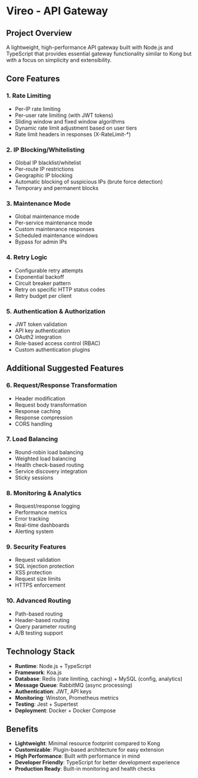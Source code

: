 # Vireo - API Gateway

## Project Overview

A lightweight, high-performance API gateway built with Node.js and TypeScript that provides essential gateway functionality similar to Kong but with a focus on simplicity and extensibility.

## Core Features

### 1. Rate Limiting

- Per-IP rate limiting
- Per-user rate limiting (with JWT tokens)
- Sliding window and fixed window algorithms
- Dynamic rate limit adjustment based on user tiers
- Rate limit headers in responses (X-RateLimit-\*)

### 2. IP Blocking/Whitelisting

- Global IP blacklist/whitelist
- Per-route IP restrictions
- Geographic IP blocking
- Automatic blocking of suspicious IPs (brute force detection)
- Temporary and permanent blocks

### 3. Maintenance Mode

- Global maintenance mode
- Per-service maintenance mode
- Custom maintenance responses
- Scheduled maintenance windows
- Bypass for admin IPs

### 4. Retry Logic

- Configurable retry attempts
- Exponential backoff
- Circuit breaker pattern
- Retry on specific HTTP status codes
- Retry budget per client

### 5. Authentication & Authorization

- JWT token validation
- API key authentication
- OAuth2 integration
- Role-based access control (RBAC)
- Custom authentication plugins

## Additional Suggested Features

### 6. Request/Response Transformation

- Header modification
- Request body transformation
- Response caching
- Response compression
- CORS handling

### 7. Load Balancing

- Round-robin load balancing
- Weighted load balancing
- Health check-based routing
- Service discovery integration
- Sticky sessions

### 8. Monitoring & Analytics

- Request/response logging
- Performance metrics
- Error tracking
- Real-time dashboards
- Alerting system

### 9. Security Features

- Request validation
- SQL injection protection
- XSS protection
- Request size limits
- HTTPS enforcement

### 10. Advanced Routing

- Path-based routing
- Header-based routing
- Query parameter routing
- A/B testing support

## Technology Stack

- **Runtime**: Node.js + TypeScript
- **Framework**: Koa.js
- **Database**: Redis (rate limiting, caching) + MySQL (config, analytics)
- **Message Queue**: RabbitMQ (async processing)
- **Authentication**: JWT, API keys
- **Monitoring**: Winston, Prometheus metrics
- **Testing**: Jest + Supertest
- **Deployment**: Docker + Docker Compose

## Benefits

- **Lightweight**: Minimal resource footprint compared to Kong
- **Customizable**: Plugin-based architecture for easy extension
- **High Performance**: Built with performance in mind
- **Developer Friendly**: TypeScript for better development experience
- **Production Ready**: Built-in monitoring and health checks
